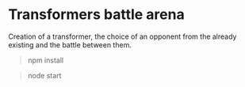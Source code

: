 # Transformers battle arena #
Сreation of a transformer, the choice of an opponent from the already existing and the battle between them.
> npm install 

> node start
